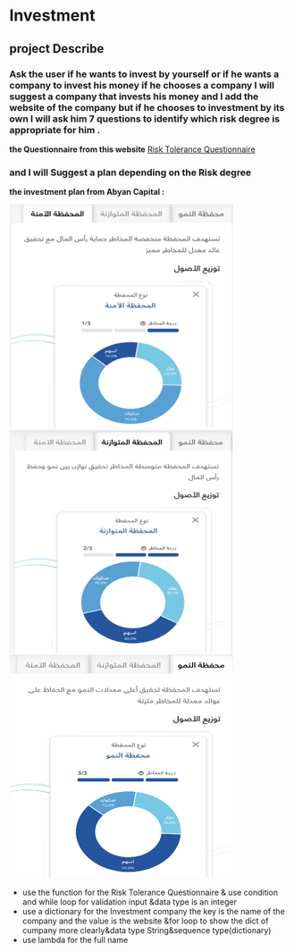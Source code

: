 # Investment
## project Describe 
### Ask the user if he wants to invest by yourself or if he wants a company to invest his money if he chooses a company I will suggest a company that invests his money and I add the website of the company but if he chooses to investment by its own I will ask him 7 questions to identify which risk degree is appropriate for him .
**the Questionnaire from this website**
[Risk Tolerance Questionnaire](https://s21.q4cdn.com/198919461/files/doc_downloads/enterprise-components/assessment_reports/IWT_CurrentReport_RiskToleranceQuest.pdf)

### and I will Suggest a plan depending on the Risk degree 


**the investment plan from Abyan Capital :**

<img src="pic1.png"  width="400" height="400">
<img src="pic2.png"  width="400" height="400">
<img src="pic3.png"  width="400" height="400">

- use the function for the Risk Tolerance Questionnaire & use condition and while loop for validation input &data type is an integer
- use a dictionary for the Investment company the key is the name of the company and the value is the website &for loop to show the dict of cumpany more clearly&data type String&sequence type(dictionary)
- use lambda for the full name
